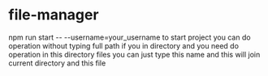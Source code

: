 # file-manager
npm run start -- --username=your_username to start project
you can do operation without typing full path if you in directory and you need do operation in this directory files you can just type this name and this will join current directory and this file 
